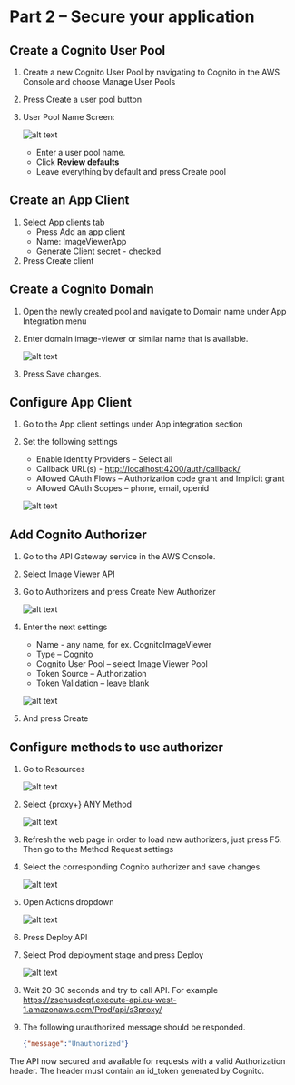 # Part 2 – Secure your application

## Create a Cognito User Pool

1. Create a new Cognito User Pool by navigating to Cognito in the AWS Console and choose Manage User Pools
2. Press Create a user pool button
3. User Pool Name Screen:

    ![alt text](1.png)

    - Enter a user pool name.
    - Click **Review defaults**
    - Leave everything by default and press Create pool

## Create an App Client

1. Select App clients tab
    - Press Add an app client
    - Name: ImageViewerApp
    - Generate Client secret - checked
2. Press Create client

## Create a Cognito Domain

1. Open the newly created pool and navigate to Domain name under App Integration menu
2. Enter domain image-viewer or similar name that is available.

    ![alt text](2.png)

3. Press Save changes.

## Configure App Client

1. Go to the App client settings under App integration section
2. Set the following settings
    - Enable Identity Providers – Select all
    - Callback URL(s) - <http://localhost:4200/auth/callback/>
    - Allowed OAuth Flows – Authorization code grant and Implicit grant
    - Allowed OAuth Scopes – phone, email, openid

     ![alt text](3.png)

## Add Cognito Authorizer

1. Go to the API Gateway service in the AWS Console.
2. Select Image Viewer API
3. Go to Authorizers and press Create New Authorizer

     ![alt text](4.png)

4. Enter the next settings
    - Name - any name, for ex. CognitoImageViewer
    - Type – Cognito
    - Cognito User Pool – select Image Viewer Pool
    - Token Source – Authorization
    - Token Validation – leave blank

     ![alt text](5.png)

5. And press Create

## Configure methods to use authorizer

1. Go to Resources

     ![alt text](6.png)

2. Select {proxy+} ANY Method

     ![alt text](7.png)

3. Refresh the web page in order to load new authorizers, just press F5. Then go to the Method Request settings
4. Select the corresponding Cognito authorizer and save changes.

     ![alt text](8.png)

5. Open Actions dropdown

     ![alt text](9.png)

6. Press Deploy API
7. Select Prod deployment stage and press Deploy

     ![alt text](10.png)

8. Wait 20-30 seconds and try to call API. For example <https://zsehusdcqf.execute-api.eu-west-1.amazonaws.com/Prod/api/s3proxy/>
9. The following unauthorized message should be responded.

    ~~~json
    {"message":"Unauthorized"}
    ~~~

The API now secured and available for requests with a valid Authorization header. The header must contain an id_token generated by Cognito.
